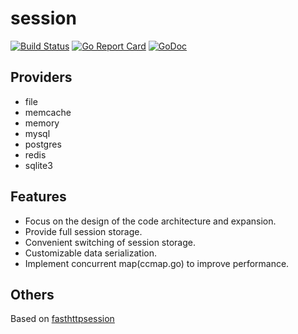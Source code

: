 session
=======

[![Build Status](https://img.shields.io/shippable/5444c5ecb904a4b21567b0ff.svg)](https://travis-ci.org/fasthttp/session)
[![Go Report Card](https://goreportcard.com/badge/github.com/fasthttp/session)](https://goreportcard.com/report/github.com/fasthttp/session)
[![GoDoc](https://godoc.org/github.com/fasthttp/session?status.svg)](https://godoc.org/github.com/fasthttp/session)

## Providers

- file
- memcache
- memory
- mysql
- postgres
- redis
- sqlite3


## Features

- Focus on the design of the code architecture and expansion.
- Provide full session storage.
- Convenient switching of session storage.
- Customizable data serialization.
- Implement concurrent map(ccmap.go) to improve performance.


## Others

Based on [fasthttpsession](https://github.com/phachon/fasthttpsession)
